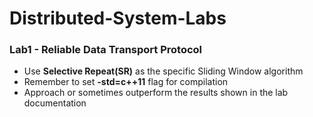 # Distributed-System-Labs

### Lab1 - Reliable Data Transport Protocol
- Use **Selective Repeat(SR)** as the specific Sliding Window algorithm
- Remember to set **-std=c++11** flag for compilation
- Approach or sometimes outperform the results shown in the lab documentation
